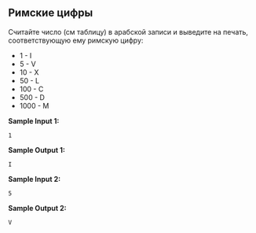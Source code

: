 ## Римские цифры

Считайте число (см таблицу) в арабской записи и выведите на печать, соответствующую ему римскую цифру:

-    1 - I
-    5 - V
-    10 - X
-    50 - L
-    100 - C
-    500 - D
-    1000 - M


**Sample Input 1:**

```commandline
1

```

**Sample Output 1:**

```commandline
I
```


**Sample Input 2:**

```commandline
5
```


**Sample Output 2:**

```commandline
V
```


